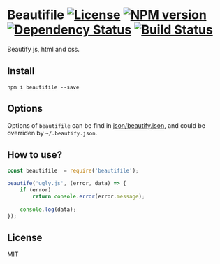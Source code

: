 # Beautifile [![License][LicenseIMGURL]][LicenseURL] [![NPM version][NPMIMGURL]][NPMURL] [![Dependency Status][DependencyStatusIMGURL]][DependencyStatusURL] [![Build Status][BuildStatusIMGURL]][BuildStatusURL]

[NPMIMGURL]:                https://img.shields.io/npm/v/beautifile.svg?style=flat
[BuildStatusIMGURL]:        https://img.shields.io/travis/coderaiser/node-beautifile/master.svg?style=flat
[DependencyStatusIMGURL]:   https://img.shields.io/gemnasium/coderaiser/node-beautifile.svg?style=flat
[LicenseIMGURL]:            https://img.shields.io/badge/license-MIT-317BF9.svg?style=flat
[NPMURL]:                   https://npmjs.org/package/beautifile "npm"
[BuildStatusURL]:           https://travis-ci.org/coderaiser/node-beautifile  "Build Status"
[DependencyStatusURL]:      https://gemnasium.com/coderaiser/node-beautifile "Dependency Status"
[LicenseURL]:               https://tldrlegal.com/license/mit-license "MIT License"

Beautify js, html and css.

## Install

```
npm i beautifile --save
```

## Options

Options of `beautifile` can be find in [json/beautify.json](json/beautify.json "beautify.json"),
and could be overriden by `~/.beautify.json`.

## How to use?

```js
const beautifile  = require('beautifile');

beautife('ugly.js', (error, data) => {
    if (error)
        return console.error(error.message);
    
    console.log(data);
});
```

## License

MIT

